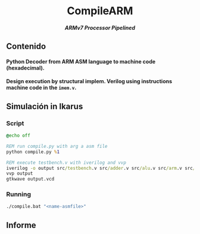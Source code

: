 <h1 align="center">CompileARM</h1>

<h4 align="center"><em>ARMv7 Processor Pipelined</em></h4>

## Contenido

#### Python Decoder from ARM ASM language to machine code (hexadecimal).
#### Design execution by structural implem. Verilog using instructions machine code in the `imem.v`.

## Simulación in Ikarus

### Script
```bat
@echo off

REM run compile.py with arg a asm file
python compile.py %1

REM execute testbench.v with iverilog and vvp
iverilog -o output src/testbench.v src/adder.v src/alu.v src/arm.v src/condcheck.v src/condlogic.v src/controller.v src/datapath.v src/decode.v src/dmem.v src/extend.v src/flopenr.v src/flopr.v src/imem.v src/mux2.v src/mux3.v src/regfile.v src/top.v
vvp output
gtkwave output.vcd
```
### Running

```bat
./compile.bat "<name-asmfile>"
```

## Informe

